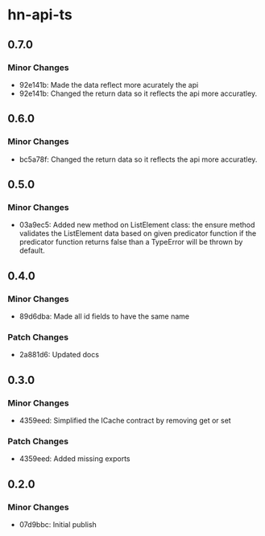 # hn-api-ts

## 0.7.0

### Minor Changes

- 92e141b: Made the data reflect more acurately the api
- 92e141b: Changed the return data so it reflects the api more accuratley.

## 0.6.0

### Minor Changes

- bc5a78f: Changed the return data so it reflects the api more accuratley.

## 0.5.0

### Minor Changes

- 03a9ec5: Added new method on ListElement class: the ensure method validates the ListElement data based on given predicator function if the predicator function returns false than a TypeError will be thrown by default.

## 0.4.0

### Minor Changes

- 89d6dba: Made all id fields to have the same name

### Patch Changes

- 2a881d6: Updated docs

## 0.3.0

### Minor Changes

- 4359eed: Simplified the ICache contract by removing get or set

### Patch Changes

- 4359eed: Added missing exports

## 0.2.0

### Minor Changes

- 07d9bbc: Initial publish
